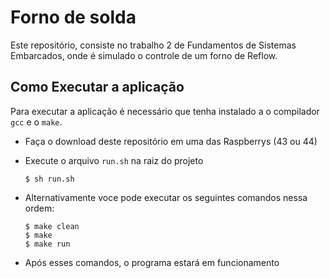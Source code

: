 # Forno de solda
Este repositório, consiste no trabalho 2 de Fundamentos de Sistemas Embarcados, onde é simulado o controle de um forno de Reflow.

## Como Executar a aplicação
Para executar a aplicação é necessário que tenha instalado a o compilador `gcc` e o `make`.

* Faça o download deste repositório em uma das Raspberrys (43 ou 44)
* Execute o arquivo `run.sh` na raiz do projeto

      $ sh run.sh

* Alternativamente voce pode executar os seguintes comandos nessa ordem:
    
      $ make clean
      $ make
      $ make run

* Após esses comandos, o programa estará em funcionamento

